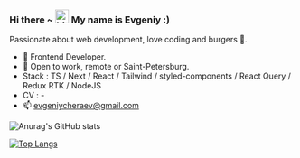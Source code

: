 ### Hi there ~ <img src="https://user-images.githubusercontent.com/1303154/88677602-1635ba80-d120-11ea-84d8-d263ba5fc3c0.gif" width="24px" height="24px" alt="hi"> My name is Evgeniy :)

Passionate about web development, love coding and burgers 🍔.

- 🌱 Frontend Developer.
- 🔭 Open to work, remote or Saint-Petersburg. 
- Stack : TS / Next / React / Tailwind / styled-components / React Query / Redux RTK / NodeJS
- CV : -
- 📫 evgeniycheraev@gmail.com

![Anurag's GitHub stats](https://github-readme-stats.vercel.app/api?username=r1zd1ch&show_icons=true)

[![Top Langs](https://github-readme-stats.vercel.app/api/top-langs/?username=r1zd1ch&layout=donut)](https://github.com/anuraghazra/github-readme-stats)
<!--
**R1zd1ch/r1zd1ch** is a ✨ _special_ ✨ repository because its `README.md` (this file) appears on your GitHub profile.

Here are some ideas to get you started:

- 🔭 I’m currently working on ...
- 🌱 I’m currently learning ...
- 👯 I’m looking to collaborate on ...
- 🤔 I’m looking for help with ...
- 💬 Ask me about ...
- 📫 How to reach me: ...
- 😄 Pronouns: ...
- ⚡ Fun fact: ...
-->
